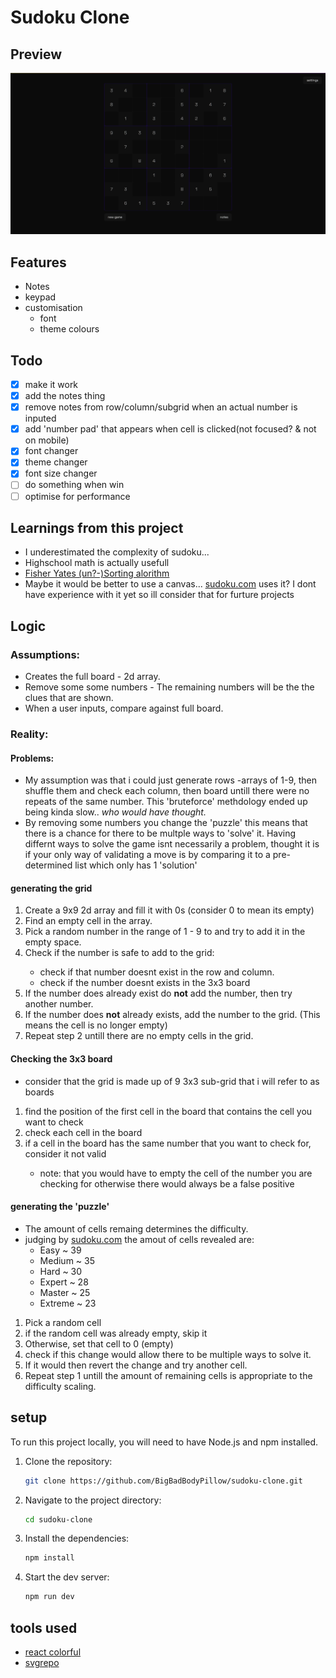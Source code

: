 # Sudoku Clone

## Preview

<!-- <p align="center">
  <img src="https://github.com/user-attachments/assets/62722d91-4e5c-4ce3-958c-9ddf966f1979" alt="cat">
</p> -->
<p align="center">
  <img src="public/Sudoku.png" alt="preview">
</p>

## Features

- Notes
- keypad
- customisation
  - font
  - theme colours

## Todo

- [x] make it work
- [x] add the notes thing
- [x] remove notes from row/column/subgrid when an actual number is inputed
- [x] add 'number pad' that appears when cell is clicked(not focused? & not on mobile)
- [x] font changer
- [x] theme changer
- [x] font size changer
- [ ] do something when win
- [ ] optimise for performance

## Learnings from this project

- I underestimated the complexity of sudoku...
- Highschool math is actually usefull
- [Fisher Yates (un?-)Sorting alorithm](https://www.w3schools.com/js/js_array_sort.asp)
- Maybe it would be better to use a canvas... [sudoku.com](https://sudoku.com) uses it? I dont have experience with it yet so ill consider that for furture projects

## Logic

### Assumptions:

- Creates the full board - 2d array.
- Remove some some numbers - The remaining numbers will be the the clues that are shown.
- When a user inputs, compare against full board.

### Reality:

#### Problems:

- My assumption was that i could just generate rows -arrays of 1-9,
  then shuffle them and check each column, then board untill there were no repeats of the same number.
  This 'bruteforce' methdology ended up being kinda slow.. _who would have thought._
- By removing some numbers you change the 'puzzle' this means that there is a chance for there to be multple ways to 'solve' it.
  Having differnt ways to solve the game isnt necessarily a problem,
  thought it is if your only way of validating a move is by comparing it to a pre-determined list which only has 1 'solution'

#### generating the grid

<ol>
<li> Create a 9x9 2d array and fill it with 0s (consider 0 to mean its empty) </li>
<li> Find an empty cell in the array. </li>
<li> Pick a random number in the range of 1 - 9 to and try to add it in the empty space. </li>
<li> Check if the number is safe to add to the grid: </li>
    <ul>
   <li>check if that number doesnt exist in the row and column.</li>
   <li>check if the number doesnt exists in the 3x3 board</li>
   </ul>
<li>  If the number does already exist do <strong>not</strong> add the number, then try another number. </li>
<li>  If the number does <strong>not</strong> already exists, add the number to the grid. (This means the cell is no longer empty) </li>
<li>  Repeat step 2 untill there are no empty cells in the grid. </li>
</ol>

#### Checking the 3x3 board

- consider that the grid is made up of 9 3x3 sub-grid that i will refer to as boards

<ol>
<li>find the position of the first cell in the board that contains the cell you want to check</li>
<li>check each cell in the board</li>
<li>if a cell in the board has the same number that you want to check for, consider it not valid</li>
    <ul><li>note: that you would have to empty the cell of the number you are checking for otherwise there would always be a false positive</li></ul>
</ol>

#### generating the 'puzzle'

- The amount of cells remaing determines the difficulty.
- judging by [sudoku.com](https://sudoku.com/) the amout of cells revealed are:
  - Easy ~ 39
  - Medium ~ 35
  - Hard ~ 30
  - Expert ~ 28
  - Master ~ 25
  - Extreme ~ 23

<ol>
<li>Pick a random cell</li>
<li>if the random cell was already empty, skip it</li>
<li>Otherwise, set that cell to 0 (empty)</li>
<li>check if this change would allow there to be multiple ways to solve it.</li>
<li>If it would then revert the change and try another cell.</li>
<li>Repeat step 1 untill the amount of remaining cells is appropriate to the difficulty scaling.</li>
</ol>

## setup

To run this project locally, you will need to have Node.js and npm installed.

1.  Clone the repository:

    ```bash
    git clone https://github.com/BigBadBodyPillow/sudoku-clone.git
    ```

2.  Navigate to the project directory:

    ```bash
    cd sudoku-clone
    ```

3.  Install the dependencies:

    ```bash
    npm install
    ```

4.  Start the dev server:

    ```bash
    npm run dev
    ```

## tools used

- [react colorful](https://github.com/omgovich/react-colorful)
- [svgrepo](https://www.svgrepo.com/)
